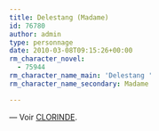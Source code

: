 ```yaml
---
title: Delestang (Madame)
id: 76780
author: admin
type: personnage
date: 2010-03-08T09:15:26+00:00
rm_character_novel:
  - 75944
rm_character_name_main: 'Delestang '
rm_character_name_secondary: Madame

---
```

— Voir [CLORINDE][1].

 [1]: /personnage/clorinde/